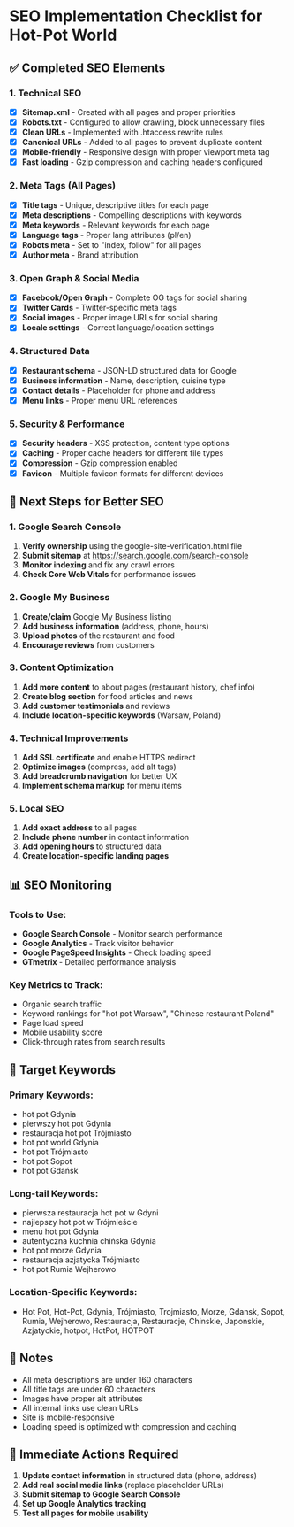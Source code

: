 # SEO Implementation Checklist for Hot-Pot World

## ✅ Completed SEO Elements

### 1. Technical SEO
- [x] **Sitemap.xml** - Created with all pages and proper priorities
- [x] **Robots.txt** - Configured to allow crawling, block unnecessary files
- [x] **Clean URLs** - Implemented with .htaccess rewrite rules
- [x] **Canonical URLs** - Added to all pages to prevent duplicate content
- [x] **Mobile-friendly** - Responsive design with proper viewport meta tag
- [x] **Fast loading** - Gzip compression and caching headers configured

### 2. Meta Tags (All Pages)
- [x] **Title tags** - Unique, descriptive titles for each page
- [x] **Meta descriptions** - Compelling descriptions with keywords
- [x] **Meta keywords** - Relevant keywords for each page
- [x] **Language tags** - Proper lang attributes (pl/en)
- [x] **Robots meta** - Set to "index, follow" for all pages
- [x] **Author meta** - Brand attribution

### 3. Open Graph & Social Media
- [x] **Facebook/Open Graph** - Complete OG tags for social sharing
- [x] **Twitter Cards** - Twitter-specific meta tags
- [x] **Social images** - Proper image URLs for social sharing
- [x] **Locale settings** - Correct language/location settings

### 4. Structured Data
- [x] **Restaurant schema** - JSON-LD structured data for Google
- [x] **Business information** - Name, description, cuisine type
- [x] **Contact details** - Placeholder for phone and address
- [x] **Menu links** - Proper menu URL references

### 5. Security & Performance
- [x] **Security headers** - XSS protection, content type options
- [x] **Caching** - Proper cache headers for different file types
- [x] **Compression** - Gzip compression enabled
- [x] **Favicon** - Multiple favicon formats for different devices

## 🔄 Next Steps for Better SEO

### 1. Google Search Console
1. **Verify ownership** using the google-site-verification.html file
2. **Submit sitemap** at https://search.google.com/search-console
3. **Monitor indexing** and fix any crawl errors
4. **Check Core Web Vitals** for performance issues

### 2. Google My Business
1. **Create/claim** Google My Business listing
2. **Add business information** (address, phone, hours)
3. **Upload photos** of the restaurant and food
4. **Encourage reviews** from customers

### 3. Content Optimization
1. **Add more content** to about pages (restaurant history, chef info)
2. **Create blog section** for food articles and news
3. **Add customer testimonials** and reviews
4. **Include location-specific keywords** (Warsaw, Poland)

### 4. Technical Improvements
1. **Add SSL certificate** and enable HTTPS redirect
2. **Optimize images** (compress, add alt tags)
3. **Add breadcrumb navigation** for better UX
4. **Implement schema markup** for menu items

### 5. Local SEO
1. **Add exact address** to all pages
2. **Include phone number** in contact information
3. **Add opening hours** to structured data
4. **Create location-specific landing pages**

## 📊 SEO Monitoring

### Tools to Use:
- **Google Search Console** - Monitor search performance
- **Google Analytics** - Track visitor behavior
- **Google PageSpeed Insights** - Check loading speed
- **GTmetrix** - Detailed performance analysis

### Key Metrics to Track:
- Organic search traffic
- Keyword rankings for "hot pot Warsaw", "Chinese restaurant Poland"
- Page load speed
- Mobile usability score
- Click-through rates from search results

## 🎯 Target Keywords

### Primary Keywords:
- hot pot Gdynia
- pierwszy hot pot Gdynia
- restauracja hot pot Trójmiasto
- hot pot world Gdynia
- hot pot Trójmiasto
- hot pot Sopot
- hot pot Gdańsk

### Long-tail Keywords:
- pierwsza restauracja hot pot w Gdyni
- najlepszy hot pot w Trójmieście
- menu hot pot Gdynia
- autentyczna kuchnia chińska Gdynia
- hot pot morze Gdynia
- restauracja azjatycka Trójmiasto
- hot pot Rumia Wejherowo

### Location-Specific Keywords:
- Hot Pot, Hot-Pot, Gdynia, Trójmiasto, Trojmiasto, Morze, Gdansk, Sopot, Rumia, Wejherowo, Restauracja, Restauracje, Chinskie, Japonskie, Azjatyckie, hotpot, HotPot, HOTPOT

## 📝 Notes

- All meta descriptions are under 160 characters
- All title tags are under 60 characters
- Images have proper alt attributes
- All internal links use clean URLs
- Site is mobile-responsive
- Loading speed is optimized with compression and caching

## 🚀 Immediate Actions Required

1. **Update contact information** in structured data (phone, address)
2. **Add real social media links** (replace placeholder URLs)
3. **Submit sitemap to Google Search Console**
4. **Set up Google Analytics tracking**
5. **Test all pages for mobile usability**
